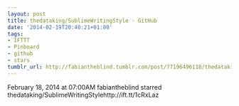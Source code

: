 ```yaml
---
layout: post
title: thedataking/SublimeWritingStyle · GitHub
date: '2014-02-19T20:40:21+01:00'
tags:
- IFTTT
- Pinboard
- github
- stars
tumblr_url: http://fabiantheblind.tumblr.com/post/77196496118/thedataking-sublimewritingstyle-github
---
```

February 18, 2014 at 07:00AM
fabiantheblind starred thedataking/SublimeWritingStylehttp://ift.tt/1cRxLaz
